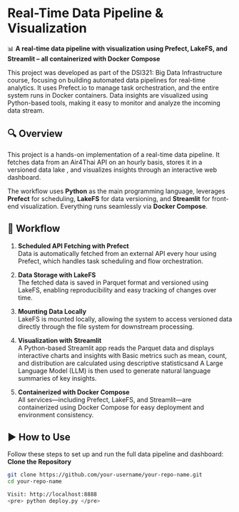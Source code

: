 # Real-Time Data Pipeline & Visualization

📊 **A real-time data pipeline with visualization using Prefect, LakeFS, and Streamlit – all containerized with Docker Compose**

This project was developed as part of the DSI321: Big Data Infrastructure course, focusing on building automated data pipelines for real-time analytics. It uses Prefect.io to manage task orchestration, and the entire system runs in Docker containers. Data insights are visualized using Python-based tools, making it easy to monitor and analyze the incoming data stream.

## 🔍 Overview

This project is a hands-on implementation of a real-time data pipeline. It fetches data from an Air4Thai API on an hourly basis, stores it in a versioned data lake , and visualizes insights through an interactive web dashboard.

The workflow uses **Python** as the main programming language, leverages **Prefect** for scheduling, **LakeFS** for data versioning, and **Streamlit** for front-end visualization. Everything runs seamlessly via **Docker Compose**.


## 🔁 Workflow

1. **Scheduled API Fetching with Prefect**  
    Data is automatically fetched from an external API every hour using Prefect, which handles task scheduling and flow orchestration.

2. **Data Storage with LakeFS**  
    The fetched data is saved in Parquet format and versioned using LakeFS, enabling reproducibility and easy tracking of changes over time.

3. **Mounting Data Locally**  
    LakeFS is mounted locally, allowing the system to access versioned data directly through the file system for downstream processing.

4. **Visualization with Streamlit**  
   A Python-based Streamlit app reads the Parquet data and displays interactive charts and insights with Basic metrics such as mean, count, and distribution are calculated using descriptive statisticsand  A Large Language Model (LLM) is then used to generate natural language summaries of key insights.

5. **Containerized with Docker Compose**  
    All services—including Prefect, LakeFS, and Streamlit—are containerized using Docker Compose for easy deployment and environment consistency.   

## ▶️ How to Use
Follow these steps to set up and run the full data pipeline and dashboard:
 **Clone the Repository**
   ```bash
   git clone https://github.com/your-username/your-repo-name.git
   cd your-repo-name

Visit: http://localhost:8888
<pre> python deploy.py </pre>


